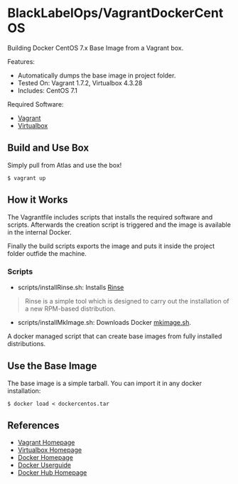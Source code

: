 # BlackLabelOps/VagrantDockerCentOS

Building Docker CentOS 7.x Base Image from a Vagrant box.

Features:

* Automatically dumps the base image in project folder.
* Tested On: Vagrant 1.7.2, Virtualbox 4.3.28
* Includes: CentOS 7.1

Required Software:

* [Vagrant](https://www.vagrantup.com/)
* [Virtualbox](https://www.virtualbox.org/)

## Build and Use Box

Simply pull from Atlas and use the box!

~~~~
$ vagrant up
~~~~    

## How it Works

The Vagrantfile includes scripts that installs the required software and scripts. Afterwards the creation script is triggered and the image is available in the internal Docker.

Finally the build scripts exports the image and puts it inside the project folder outfide the machine.

### Scripts

* scripts/installRinse.sh: Installs [Rinse](http://collab-maint.alioth.debian.org/rinse/) 

> Rinse is a simple tool which is designed to carry out the installation of a new RPM-based distribution.

* scripts/installMkImage.sh: Downloads Docker [mkimage.sh](https://github.com/docker/docker/tree/master/contrib). 

A docker managed script that can create base images from fully installed distributions.

## Use the Base Image

The base image is a simple tarball. You can import it in any docker installation:

~~~~
$ docker load < dockercentos.tar
~~~~  

## References

* [Vagrant Homepage](https://www.vagrantup.com/)
* [Virtualbox Homepage](https://www.virtualbox.org/)
* [Docker Homepage](https://www.docker.com/)
* [Docker Userguide](https://docs.docker.com/userguide/)
* [Docker Hub Homepage](https://registry.hub.docker.com)



